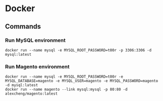 # Docker

## Commands

### Run MySQL environment

```
docker run --name mysql -e MYSQL_ROOT_PASSWORD=t00r -p 3306:3306 -d mysql:latest
```

### Run Magento environment

```
docker run --name mysql -e MYSQL_ROOT_PASSWORD=t00r -e MYSQL_DATABASE=magento -e MYSQL_USER=magento -e MYSQL_PASSWORD=magento -d mysql:latest
docker run --name magento --link mysql:mysql -p 80:80 -d alexcheng/magento:latest
```
